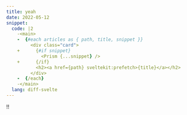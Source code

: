 ```yaml
---
title: yeah
date: 2022-05-12
snippet:
  code: |2
    -<main>
    -  {#each articles as { path, title, snippet }}
         <div class="card">
    +      {#if snippet}
             <Prism {...snippet} />
    +      {/if}
           <h2><a href={path} sveltekit:prefetch>{title}</a></h2>
         </div>
    -  {/each}
    -</main>
  lang: diff-svelte
---
```


!!
